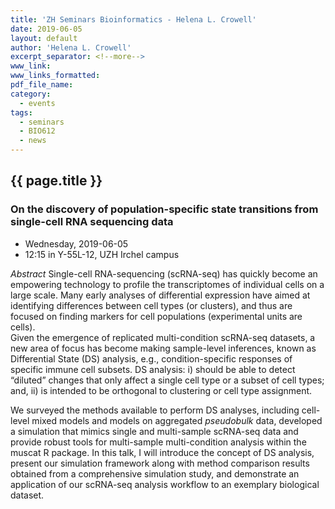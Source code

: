 ```yaml
---
title: 'ZH Seminars Bioinformatics - Helena L. Crowell'
date: 2019-06-05
layout: default
author: 'Helena L. Crowell'
excerpt_separator: <!--more-->
www_link:
www_links_formatted:
pdf_file_name:
category:
  - events
tags:
  - seminars
  - BIO612
  - news
---
```


## {{ page.title }}
### On the discovery of population-specific state transitions from single-cell RNA sequencing data

* Wednesday, 2019-06-05
* 12:15 in Y-55L-12, UZH Irchel campus

<!--more-->

*Abstract* Single-cell RNA-sequencing (scRNA-seq) has quickly become an empowering technology to profile the transcriptomes of individual cells on a large scale. Many early analyses of differential expression have aimed at identifying differences between cell types (or clusters), and thus are focused on finding markers for cell populations (experimental units are cells).  
Given the emergence of replicated multi-condition scRNA-seq datasets, a new area of focus has become making sample-level inferences, known as Differential State (DS) analysis, e.g., condition-specific responses of specific immune cell subsets. DS analysis: i) should be able to detect “diluted” changes that only affect a single cell type or a subset of cell types; and, ii) is intended to be orthogonal to clustering or cell type assignment.  

We surveyed the methods available to perform DS analyses, including cell-level mixed models and models on aggregated *pseudobulk* data, developed a simulation that mimics single and multi-sample scRNA-seq data and provide robust tools for multi-sample multi-condition analysis within the muscat R package. In this talk, I will introduce the concept of DS analysis, present our simulation framework along with method comparison results obtained from a comprehensive simulation study, and demonstrate an application of our scRNA-seq analysis workflow to an exemplary biological dataset. 
